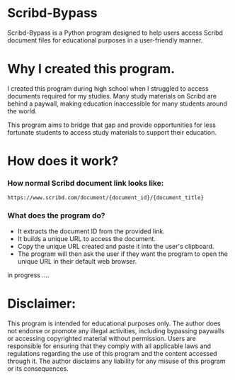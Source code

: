 # Scribd-Bypass
Scribd-Bypass is a Python program designed to help users access Scribd document files for educational purposes in a user-friendly manner.

# Why I created this program.
I created this program during high school when I struggled to access documents required for my studies. Many study materials on Scribd are behind a paywall, making education inaccessible for many students around the world.

This program aims to bridge that gap and provide opportunities for less fortunate students to access study materials to support their education.

# How does it work?

### How normal Scribd document link looks like:
```
https://www.scribd.com/document/{document_id}/{document_title}
```

### What does the program do?
- It extracts the document ID from the provided link.
- It builds a unique URL to access the document.
- Copy the unique URL created and paste it into the user's clipboard.
- The program will then ask the user if they want the program to open the unique URL in their default web browser.

in progress ....









# Disclaimer:
This program is intended for educational purposes only. The author does not endorse or promote any illegal activities, including bypassing paywalls or accessing copyrighted material without permission. Users are responsible for ensuring that they comply with all applicable laws and regulations regarding the use of this program and the content accessed through it. The author disclaims any liability for any misuse of this program or its consequences.